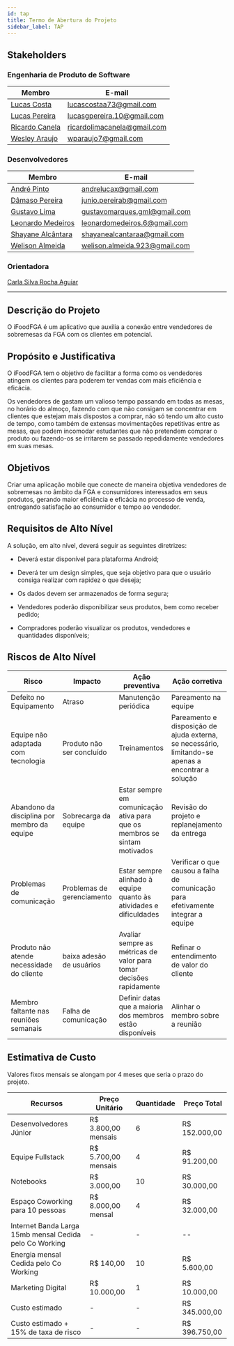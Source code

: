 ```yaml
---
id: tap
title: Termo de Abertura do Projeto
sidebar_label: TAP
---
```


## Stakeholders

### Engenharia de Produto de Software
|Membro|E-mail|
|------|------|
|[Lucas Costa](https://github.com/lucasca73)|lucascostaa73@gmail.com|
|[Lucas Pereira](https://github.com/lugope)|lucasgpereira.10@gmail.com|
|[Ricardo Canela](https://github.com/ricardocanela)|ricardolimacanela@gmail.com|
|[Wesley Araujo](https://github.com/wparaujo)|wparaujo7@gmail.com|

### Desenvolvedores

|Membro|E-mail|
|------|------|
|[André Pinto](https://github.com/andrelucax)|andrelucax@gmail.com|
|[Dâmaso Pereira](https://github.com/juniopereirab)|junio.pereirab@gmail.com|
|[Gustavo Lima](https://github.com/gustavolima00)|gustavomarques.gml@gmail.com|
|[Leonardo Medeiros](https://github.com/leomedeiros1)|leonardomedeiros.6@gmail.com|
|[Shayane Alcântara](https://github.com/shayanealcantara)|shayanealcantaraa@gmail.com|
|[Welison Almeida](https://github.com/WelisonR)|welison.almeida.923@gmail.com|

### Orientadora
[Carla Silva Rocha Aguiar](https://github.com/RochaCarla)

---------------------------------

## Descrição do Projeto

O iFoodFGA é um aplicativo que auxilia a conexão entre vendedores de sobremesas da FGA com os clientes em potencial.

## Propósito e Justificativa
O iFoodFGA tem o objetivo de facilitar a forma como os vendedores atingem os clientes para poderem ter vendas com mais eficiência e eficácia.

Os vendedores de gastam um valioso tempo passando em todas as mesas, no horário do almoço, fazendo com que não consigam se concentrar em clientes que estejam mais dispostos a comprar, não só tendo um alto custo de tempo, como também de extensas movimentações repetitivas entre as mesas, que podem incomodar estudantes que não pretendem comprar o produto ou fazendo-os se irritarem se passado repedidamente vendedores em suas mesas.

## Objetivos

Criar uma aplicação mobile que conecte de maneira objetiva vendedores de sobremesas no âmbito da FGA e consumidores interessados em seus produtos, gerando maior eficiência e eficácia no processo de venda, entregando satisfação ao consumidor e tempo ao vendedor.

## Requisitos de Alto Nível

A solução, em alto nível, deverá seguir as seguintes diretrizes:

* Deverá estar disponível para plataforma Android;

* Deverá ter um design simples, que seja objetivo para que o usuário consiga realizar com rapidez o que deseja;

* Os dados devem ser armazenados de forma segura;

* Vendedores poderão disponibilizar seus produtos, bem como receber pedido;

* Compradores poderão visualizar os produtos, vendedores e quantidades disponíveis;

## Riscos de Alto Nível

|   Risco	|   Impacto	|  Ação preventiva 	|   Ação corretiva  |
|----------	|----------	|----------------	|--------------	    |
|Defeito no Equipamento| Atraso | Manutenção periódica | Pareamento na equipe  |   	
|Equipe não adaptada com tecnologia| Produto não ser concluído | Treinamentos| Pareamento e disposição de ajuda externa, se necessário, limitando-se apenas a encontrar a solução |   	
|Abandono da disciplina por membro da equipe |  Sobrecarga da equipe  |   	        Estar sempre em comunicação ativa para que os membros se sintam motivados|   	Revisão do projeto e replanejamento da entrega|
|Problemas de comunicação|Problemas de gerenciamento|Estar sempre alinhado à equipe quanto às atividades e dificuldades|Verificar o que causou a falha de comunicação para efetivamente integrar a equipe|
|Produto não atende necessidade do cliente|baixa adesão de usuários|Avaliar sempre as métricas de valor para tomar decisões rapidamente|Refinar o entendimento de valor do cliente|
|Membro faltante nas reuniões semanais|Falha de comunicação|Definir datas que a maioria dos membros estão disponíveis|Alinhar o membro sobre a reunião|   	

## Estimativa de Custo

Valores fixos mensais se alongam por 4 meses que seria o prazo do projeto.

|Recursos|Preço Unitário|Quantidade|Preço Total|
|--------|--------------|----------|-----------|
|Desenvolvedores Júnior|R$ 3.800,00 mensais|6|R$ 152.000,00|
|Equipe Fullstack|R$ 5.700,00 mensais|4|R$ 91.200,00|
|Notebooks|R$ 3.000,00|10|R$ 30.000,00|
|Espaço Coworking para 10 pessoas|R$ 8.000,00 mensal|4|R$ 32.000,00|
|Internet Banda Larga 15mb mensal Cedida pelo Co Working|-| - | --|
|Energia mensal Cedida pelo Co Working|R$ 140,00|10|R$ 5.600,00|
|Marketing Digital|R$ 10.000,00|1|R$ 10.000,00|
|Custo estimado|-|-|R$ 345.000,00|
|Custo estimado + 15% de taxa de risco|-|-|R$ 396.750,00|

